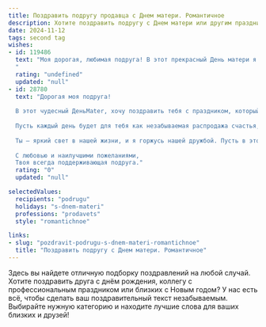 ```yaml
---
title: Поздравить подругу продавца с Днем матери. Романтичное
description: Хотите поздравить подругу с Днем матери или другим праздником? Наш ИИ создаст незабываемое поздравление, а вы обязательно выделитесь среди других.  
date: 2024-11-12
tags: second tag
wishes:
- id: 119486
  text: "Моя дорогая, любимая подруга! В этот прекрасный День матери я хочу от всего сердца поздравить тебя!  Пусть твоя жизнь, такая же яркая и неповторимая, как твой собственный свет, будет наполнена безграничной любовью, теплом и нежностью.  Ты – не только замечательная подруга, но и прекрасная женщина,  вкладывающая всю свою душу в каждое дело, даже в свою работу продавца.  Пусть твоё сердце всегда будет переполнено счастьем, а твои глаза светятся от радости! С праздником!
  "
  rating: "undefined"
  updated: "null"
- id: 28780
  text: "Дорогая моя подруга!
  
  В этот чудесный ДеньMater, хочу поздравить тебя с праздником, который наполнен светом и теплом! Ты не только великолепный продавец, умеющий дарить радость и улыбки, но и замечательная мама, которая своим любовью и заботой наполняет жизнь своих близких.
  
  Пусть каждый день будет для тебя как незабываемая распродажа счастья, где ты находишь только самое ценное. Желаю, чтобы счастье и гармония всегда были рядом, а искренние взгляды благодарности твоих детей согревали душу и дарили радость.
  
  Ты — яркий свет в нашей жизни, и я горжусь нашей дружбой. Пусть в этот день сбудется всё, о чём ты мечтаешь, и любовь твоих близких окружает тебя как теплый мягкий плед.
  
  С любовью и наилучшими пожеланиями,
  Твоя всегда поддерживающая подруга."
  rating: "0"
  updated: "null"

selectedValues:
  recipients: "podrugu"
  holidays: "s-dnem-materi"
  professions: "prodavets"
  style: "romantichnoe"

links:
- slug: "pozdravit-podrugu-s-dnem-materi-romantichnoe"
  title: "Поздравить подругу с Днем матери. Романтичное"
---
```


Здесь вы найдете отличную подборку поздравлений на любой случай. 
Хотите поздравить друга с днём рождения, коллегу с профессиональным праздником или близких с Новым годом? У нас есть всё, чтобы сделать ваш поздравительный текст незабываемым. Выбирайте нужную категорию и находите лучшие слова для ваших близких и друзей!

